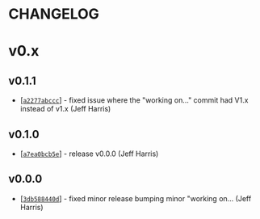 CHANGELOG
=========

# v0.x

## v0.1.1
* [[`a2277abccc`](https://github.com/adminion/release-helper/commit/a2277abccc)] - fixed issue where the "working on..." commit had V1.x instead of v1.x (Jeff Harris) 

## v0.1.0
* [[`a7ea0bcb5e`](https://github.com/adminion/release-helper/commit/a7ea0bcb5e)] - release v0.0.0 (Jeff Harris) 

## v0.0.0
* [[`3db588440d`](https://github.com/adminion/release-helper/commit/3db588440d)] - fixed minor release bumping minor "working on... (Jeff Harris) 


